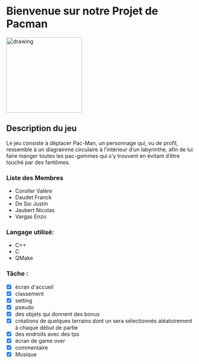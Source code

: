 # Bienvenue sur notre Projet de Pacman 
<img src="https://i1.wp.com/css-tricks.com/wp-content/uploads/2019/11/pacman.png?fit=1200%2C600&ssl=1" alt="drawing" height="200"/>

## Description du jeu
Le jeu consiste à déplacer Pac-Man, un personnage qui, vu de profil, ressemble à un diagramme circulaire à l’intérieur d’un labyrinthe, afin de lui faire manger toutes les pac-gommes qui s’y trouvent en évitant d’être touché par des fantômes.



### Liste des Membres
* Coroller  Valère
* Daudet Franck
* De Sio Justin
* Jaubert Nicolas
* Vargas Enzo


### Langage utilisé:
* C++
* C
* QMake

### Tâche :
- [x] écran d'accueil
- [x] classement
- [x] setting
- [x] pseudo
- [x] des objets qui donnent des bonus
- [x] créations de quelques terrains dont un sera sélectionnés aléatoirement à chaque début de partie
- [x] des endroits avec des tps
- [x] écran de game over
- [x] commentaire 
- [x] Musique
